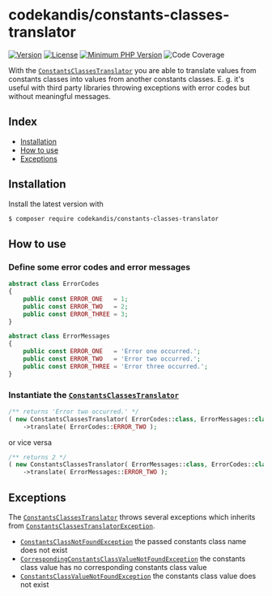 # codekandis/constants-classes-translator

[![Version][xtlink-version-badge]][srclink-changelog]
[![License][xtlink-license-badge]][srclink-license]
[![Minimum PHP Version][xtlink-php-version-badge]][xtlink-php-net]
![Code Coverage][xtlink-code-coverage-badge]

With the [`ConstantsClassesTranslator`][srclink-constants-classes-translator] you are able to translate values from constants classes into values from another constants classes. E. g. it's useful with third party libraries throwing exceptions with error codes but without meaningful messages.

## Index

* [Installation](#installation)
* [How to use](#how-to-use)
* [Exceptions](#exceptions)

## Installation

Install the latest version with

```bash
$ composer require codekandis/constants-classes-translator
```

## How to use

### Define some error codes and error messages

```php
abstract class ErrorCodes
{
    public const ERROR_ONE   = 1;
    public const ERROR_TWO   = 2;
    public const ERROR_THREE = 3;
}

abstract class ErrorMessages
{
    public const ERROR_ONE   = 'Error one occurred.';
    public const ERROR_TWO   = 'Error two occurred.';
    public const ERROR_THREE = 'Error three occurred.';
}
```

### Instantiate the [`ConstantsClassesTranslator`][srclink-constants-classes-translator]

```php
/** returns 'Error two occurred.' */
( new ConstantsClassesTranslator( ErrorCodes::class, ErrorMessages::class ) )
    ->translate( ErrorCodes::ERROR_TWO );
```

or vice versa

```php
/** returns 2 */
( new ConstantsClassesTranslator( ErrorMessages::class, ErrorCodes::class ) )
    ->translate( ErrorMessages::ERROR_TWO );
```

## Exceptions

The [`ConstantsClassesTranslator`][srclink-constants-classes-translator] throws several exceptions which inherits from [`ConstantsClassesTranslatorException`][srclink-constants-classes-translator-exception].

- [`ConstantsClassNotFoundException`][srclink-constants-class-not-found-exception] the passed constants class name does not exist
- [`CorrespondingConstantsClassValueNotFoundException`][srclink-corresponding-constants-class-value-not-found-exception] the constants class value has no corresponding constants class value
- [`ConstantsClassValueNotFoundException`][srclink-constants-class-value-not-found-exception] the constants class value does not exist



[xtlink-version-badge]: https://img.shields.io/badge/version-1.0.0-blue.svg
[xtlink-license-badge]: https://img.shields.io/badge/license-MIT-yellow.svg
[xtlink-php-version-badge]: https://img.shields.io/badge/php-%3E%3D%207.4-8892BF.svg
[xtlink-code-coverage-badge]: https://img.shields.io/badge/coverage-100%25-green.svg
[xtlink-php-net]: https://php.net

[srclink-changelog]: ./CHANGELOG.md
[srclink-license]: ./LICENSE
[srclink-constants-classes-translator]: ./src/ConstantsClassesTranslator.php
[srclink-constants-classes-translator-exception]: ./src/ConstantsClassesTranslatorException.php
[srclink-constants-class-not-found-exception]: ./src/ConstantsClassNotFoundException.php
[srclink-corresponding-constants-class-value-not-found-exception]: ./src/CorrespondingConstantsClassValueNotFoundException.php
[srclink-constants-class-value-not-found-exception]: ./src/ConstantsClassValueNotFoundException.php
